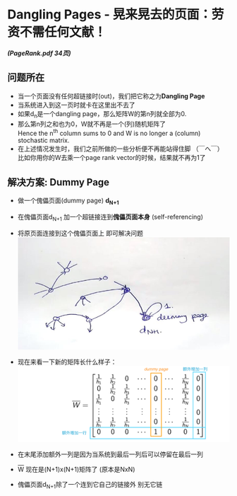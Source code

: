 # Dangling Pages - 晃来晃去的页面：劳资不需任何文献！
***(PageRank.pdf 34页)***

## 问题所在
* 当一个页面没有任何超链接时(out)，我们把它称之为**Dangling Page**
* 当系统进入到这一页时就卡在这里出不去了
* 如果d<sub>n</sub>是一个dangling page，那么矩阵W的第n列就全部为0.
* 那么第n列之和也为0，W就不再是一个(列)随机矩阵了  
Hence the n<sup>th</sup> column sums to 0 and W is no longer a (column) stochastic matrix.
* 在上述情况发生时，我们之前所做的一些分析便不再能站得住脚 （￣へ￣）  
比如你用你的W去乘一个page rank vector的时候，结果就不再为1了

## 解决方案: Dummy Page
* 做一个傀儡页面(dummy page) **d<sub>N+1</sub>**
* 在傀儡页面d<sub>N+1</sub> 加一个超链接连到**傀儡页面本身** (self-referencing)
* 将原页面连接到这个傀儡页面上 即可解决问题  
![](./img/dummyPage.jpg)  

* 现在来看一下新的矩阵长什么样子：
![](./img/wBar.png)
* 在末尾添加额外一列是因为当系统到最后一列后可以停留在最后一列
* <span style="TEXT-DECORATION: overline">W</span> 现在是(N+1)x(N+1)矩阵了 (原本是NxN)
* 傀儡页面d<sub>N+1</sub>除了一个连到它自己的链接外 别无它链